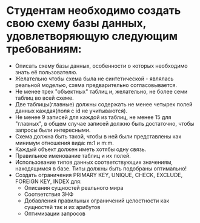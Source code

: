 # Студентам необходимо создать свою схему базы данных, удовлетворяющую следующим требованиям: 

+   Описать схему базы данных, особенности о которых необходимо знать её пользователю.
+   Желательно чтобы схема была не синтетической - являлась реальной моделью, схема предварительно согласовывается.
+   Не менее трех "объектных" таблиц и, желательно, не более семи таблиц во всей схеме.
+   Две таблицы(главные) должны содержать не менее четырех полей данных каждая(поля с id не учитываются).
+   Не менее 9 записей для каждой из таблиц, не менее 15 для "главных", в общем случае записей должно быть достаточно, чтобы запросы были интересными.
+   Схема должна быть такой, чтобы в ней были представлены как минимум отношения вида: m:1 и m:m.
+   Каждый объект должен иметь хотябы одну связь.
+   Правильное именование таблиц и их полей.
+   Использование типов данных соответствующих значениям, находящимся в базе. Типы должны быть подобраны оптимально!
+   Создать ограничения PRIMARY KEY, UNIQUE, CHECK, EXCLUDE, FOREIGN KEY, INDEX для:
    +   Описания сущностей реального мира
    +   Соответствия 3НФ
    +   Добавления правильных ограничений целостности как сущностей так и их арибутов
    +   Оптимизации запросов
